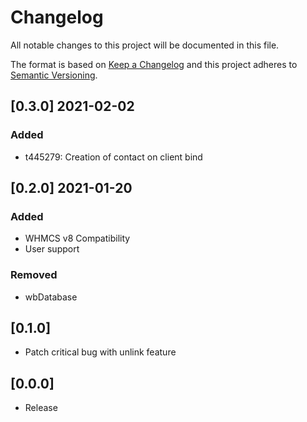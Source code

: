 # Changelog
All notable changes to this project will be documented in this file.

The format is based on [Keep a Changelog](http://keepachangelog.com/en/1.0.0/)
and this project adheres to [Semantic Versioning](http://semver.org/spec/v2.0.0.html).

## [0.3.0] 2021-02-02
### Added
- t445279: Creation of contact on client bind

## [0.2.0] 2021-01-20
### Added
- WHMCS v8 Compatibility
- User support

### Removed
- wbDatabase

## [0.1.0] 

- Patch critical bug with unlink feature

## [0.0.0] 

- Release


